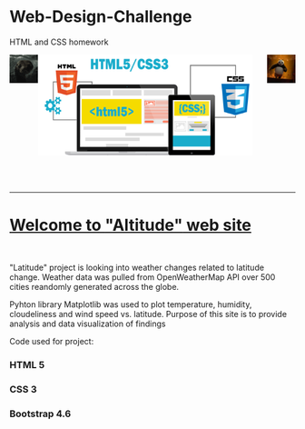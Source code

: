 # Web-Design-Challenge

HTML and CSS homework

<img src="images/anaconda.gif"  align="left" width="10%"/>
<img src="images/panda.gif" align="right" width="10%"/>
<img src="images/HTML5-CSS3.png"  width="75%"/>

<br></br>

_______________________

# [Welcome to <ins>"Altitude"</ins> web site ](https://ykrasnikov.github.io/Web-Design/)
<br>
<p>"Latitude" project is looking into weather changes related to latitude change. Weather data was pulled from OpenWeatherMap API over 500 cities reandomly generated across the globe.
</p>
<p>
Pyhton library Matplotlib was used to plot temperature, humidity, cloudeliness and wind speed vs. latitude. Purpose of this site is to provide analysis and data visualization of findings
</p>

Code used for project:
### HTML 5
### CSS 3
### Bootstrap 4.6



